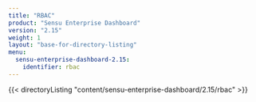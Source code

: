 ```yaml
---
title: "RBAC"
product: "Sensu Enterprise Dashboard"
version: "2.15"
weight: 1
layout: "base-for-directory-listing"
menu:
  sensu-enterprise-dashboard-2.15:
    identifier: rbac
---
```


{{< directoryListing "content/sensu-enterprise-dashboard/2.15/rbac" >}}
